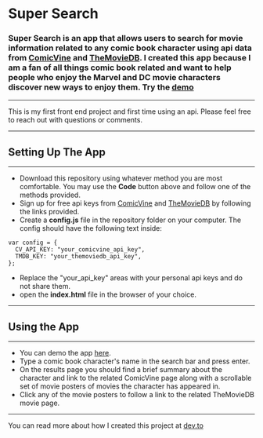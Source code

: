 # Super Search

### Super Search is an app that allows users to search for movie information related to any comic book character using api data from [ComicVine](https://comicvine.gamespot.com/api/) and [TheMovieDB](https://developers.themoviedb.org/3/getting-started/introduction). I created this app because I am a fan of all things comic book related and want to help people who enjoy the Marvel and DC movie characters discover new ways to enjoy them. Try the [demo](https://super-search-api.herokuapp.com/)

---
This is my first front end project and first time using an api. Please feel free to reach out with questions or comments.

---

## Setting Up The App
---

- Download this repository using whatever method you are most comfortable. You may use the **Code** button above and follow one of the methods provided.
- Sign up for free api keys from [ComicVine](https://comicvine.gamespot.com/api/) and [TheMovieDB](https://developers.themoviedb.org/3/getting-started/introduction) by following the links provided.
- Create a **config.js** file in the repository folder on your computer. The config should have the following text inside:
```
var config = {
  CV_API_KEY: "your_comicvine_api_key",
  TMDB_KEY: "your_themoviedb_api_key",
};
```
- Replace the "your_api_key" areas with your personal api keys and do not share them.
- open the **index.html** file in the browser of your choice.
---

## Using the App
---
- You can demo the app [here](https://super-search-api.herokuapp.com/).
- Type a comic book character's name in the search bar and press enter.
- On the results page you should find a brief summary about the character and link to the related ComicVine page along with a scrollable set of movie posters of movies the character has appeared in.
- Click any of the movie posters to follow a link to the related TheMovieDB movie page.
---
You can read more about how I created this project at [dev.to](https://dev.to/jasonian5000/my-first-front-end-api-project-58jl)
